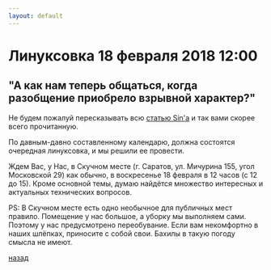 ```yaml
---
layout: default
---
```


# [](#header-1) Линуксовка 18 февраля 2018 12:00

## "А как нам теперь общаться, когда разобщение приобрело взрывной характер?"

Не будем пожалуй пересказывать всю <a href="https://mastersin.livejournal.com/9405.html">статью Sin'а</a> и так вами скорее всего прочитанную.

По давным-давно составленному календарю, должна состоятся очередная линуксовка, и мы решили ее провести.

Ждем Вас, у Нас, в Скучном месте (г. Саратов, ул. Мичурина 155, угол Московской 29) как обычно, в воскресенье 18 февраля в 12 часов (с 12 до 15). Кроме основной темы, думаю найдётся множество интересных и актуальных технических вопросов.

PS: В Скучном месте есть одно необычное для публичных мест правило. Помещение у нас большое, а уборку мы выполняем сами. Поэтому у нас предусмотрено переобувание. Если вам некомфортно в наших шлёпках, приносите с собой свои. Бахилы в такую погоду смысла не имеют.


[назад](../events/)
